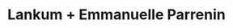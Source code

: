 ---
layout: post
category: concert
title: Lankum + Emmanuelle Parrenin
artists: 
- Lankum
- Emmanuelle Parrenin
place: 
- Trabendo
country: France
city: Paris
---